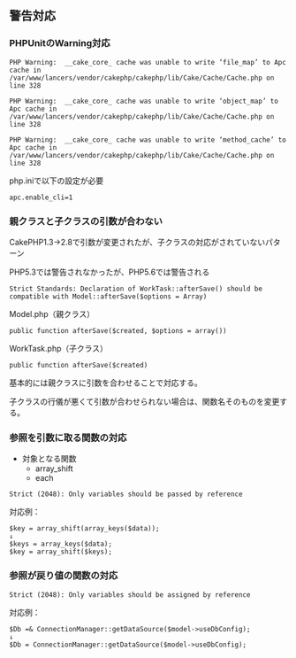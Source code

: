 ## 警告対応

### PHPUnitのWarning対応

```
PHP Warning:  __cake_core_ cache was unable to write ‘file_map’ to Apc cache in /var/www/lancers/vendor/cakephp/cakephp/lib/Cake/Cache/Cache.php on line 328

PHP Warning:  __cake_core_ cache was unable to write ‘object_map’ to Apc cache in /var/www/lancers/vendor/cakephp/cakephp/lib/Cake/Cache/Cache.php on line 328

PHP Warning:  __cake_core_ cache was unable to write ‘method_cache’ to Apc cache in /var/www/lancers/vendor/cakephp/cakephp/lib/Cake/Cache/Cache.php on line 328
```

php.iniで以下の設定が必要
```
apc.enable_cli=1
```

### 親クラスと子クラスの引数が合わない

CakePHP1.3→2.8で引数が変更されたが、子クラスの対応がされていないパターン

PHP5.3では警告されなかったが、PHP5.6では警告される
```
Strict Standards: Declaration of WorkTask::afterSave() should be compatible with Model::afterSave($options = Array) 
```

Model.php（親クラス）
```
public function afterSave($created, $options = array())
```
WorkTask.php（子クラス）
```
public function afterSave($created)
```

基本的には親クラスに引数を合わせることで対応する。

子クラスの行儀が悪くて引数が合わせられない場合は、関数名そのものを変更する。

### 参照を引数に取る関数の対応

- 対象となる関数
  - array_shift
  - each

```
Strict (2048): Only variables should be passed by reference
```

対応例：
```
$key = array_shift(array_keys($data));
↓
$keys = array_keys($data);
$key = array_shift($keys);
```

### 参照が戻り値の関数の対応

```
Strict (2048): Only variables should be assigned by reference
```

対応例：
```
$Db =& ConnectionManager::getDataSource($model->useDbConfig);
↓
$Db = ConnectionManager::getDataSource($model->useDbConfig);
```
